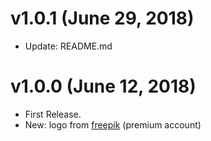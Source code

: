 # v1.0.1 (June 29, 2018)

* Update: README.md


# v1.0.0 (June 12, 2018)

* First Release.
* New: logo from [freepik](https://it.freepik.com/) (premium account)